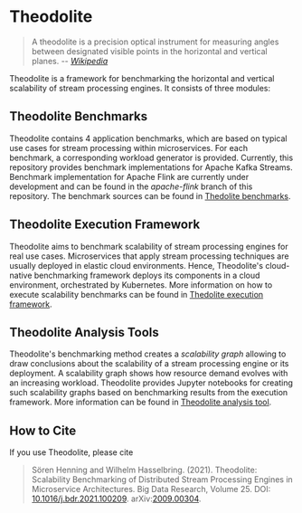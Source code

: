 # Theodolite

> A theodolite is a precision optical instrument for measuring angles between designated visible points in the horizontal and vertical planes.  -- <cite>[Wikipedia](https://en.wikipedia.org/wiki/Theodolite)</cite>

Theodolite is a framework for benchmarking the horizontal and vertical scalability of stream processing engines. It consists of three modules:

## Theodolite Benchmarks

Theodolite contains 4 application benchmarks, which are based on typical use cases for stream processing within microservices. For each benchmark, a corresponding workload generator is provided. Currently, this repository provides benchmark implementations for Apache Kafka Streams. Benchmark implementation for Apache Flink are currently under development and can be found in the *apache-flink* branch of this repository. The benchmark sources can be found in [Thedolite benchmarks](benchmarks).


## Theodolite Execution Framework

Theodolite aims to benchmark scalability of stream processing engines for real use cases. Microservices that apply stream processing techniques are usually deployed in elastic cloud environments. Hence, Theodolite's cloud-native benchmarking framework deploys its components in a cloud environment, orchestrated by Kubernetes. More information on how to execute scalability benchmarks can be found in [Thedolite execution framework](execution).


## Theodolite Analysis Tools

Theodolite's benchmarking method creates a *scalability graph* allowing to draw conclusions about the scalability of a stream processing engine or its deployment. A scalability graph shows how resource demand evolves with an increasing workload. Theodolite provides Jupyter notebooks for creating such scalability graphs based on benchmarking results from the execution framework. More information can be found in [Theodolite analysis tool](analysis).


## How to Cite

If you use Theodolite, please cite

> Sören Henning and Wilhelm Hasselbring. (2021). Theodolite: Scalability Benchmarking of Distributed Stream Processing Engines in Microservice Architectures. Big Data Research, Volume 25. DOI: [10.1016/j.bdr.2021.100209](https://doi.org/10.1016/j.bdr.2021.100209). arXiv:[2009.00304](https://arxiv.org/abs/2009.00304).
